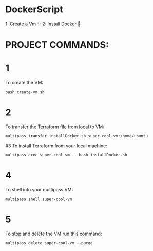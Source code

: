 # DockerScript
1: Create a Vm ✨
2: Install Docker 🐳


# PROJECT COMMANDS:

# 1
To create the VM:

```shell
bash create-vm.sh
```

# 2
To transfer the Terraform file from local to VM:

```shell
multipass transfer installDocker.sh super-cool-vm:/home/ubuntu
```

#3
To install Terraform from your local machine:

```shell
multipass exec super-cool-vm -- bash installDocker.sh
```

# 4
To shell into your multipass VM: 

```shell
multipass shell super-cool-vm
```

# 5
To stop and delete the VM run this command:

```shell
multipass delete super-cool-vm --purge
```
